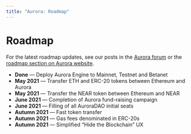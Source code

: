 ```yaml
---
title: "Aurora: Roadmap"
---
```


# Roadmap

For the latest roadmap updates, see our posts in the [Aurora forum][1] or the [roadmap section on Aurora website][2].

- **Done** — Deploy Aurora Engine to Mainnet, Testnet and Betanet
- **May 2021** — Transfer ETH and ERC-20 tokens between Ethereum and Aurora
- **May 2021** — Transfer the NEAR token between Ethereum and NEAR
- **June 2021** — Completion of Aurora fund-raising campaign
- **June 2021** — Filling of all AuroraDAO initial seats
- **Autumn 2021** — Fast token transfer
- **Autumn 2021** — Gas fees denominated in ERC-20s
- **Autumn 2021** — Simplified “Hide the Blockchain” UX

[1]: https://gov.near.org/c/dev/aurora/46
[2]: https://aurora.dev/about
